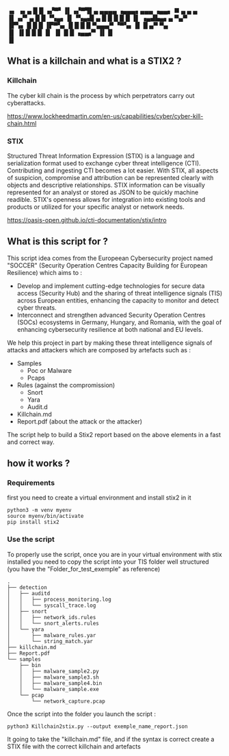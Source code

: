 

▗▖ ▗▖▄ █ █ ▗▞▀▘▐▌▗▞▀▜▌▄ ▄▄▄▄      ▗▄▄▄▖▄▄▄       ▗▄▄▖ ■  ▄ ▄   ▄     
▐▌▗▞▘▄ █ █ ▝▚▄▖▐▌▝▚▄▟▌▄ █   █       █ █   █     ▐▌ ▗▄▟▙▄▖▄  ▀▄▀      
▐▛▚▖ █ █ █     ▐▛▀▚▖  █ █   █       █ ▀▄▄▄▀      ▝▀▚▖▐▌  █ ▄▀ ▀▄     
▐▌ ▐▌█ █ █     ▐▌ ▐▌  █             █           ▗▄▄▞▘▐▌  █           
                                                     ▐▌              
                                                                    
                                                                     
## What is a killchain and what is a STIX2 ? 

### Killchain

The cyber kill chain is the process by which perpetrators carry out cyberattacks.

https://www.lockheedmartin.com/en-us/capabilities/cyber/cyber-kill-chain.html

### STIX

Structured Threat Information Expression (STIX) is a language and serialization format used to exchange cyber threat intelligence (CTI).
Contributing and ingesting CTI becomes a lot easier. With STIX, all aspects of suspicion, compromise and attribution can be represented clearly with objects and descriptive relationships. STIX information can be visually represented for an analyst or stored as JSON to be quickly machine readible. STIX's openness allows for integration into existing tools and products or utilized for your specific analyst or network needs.

https://oasis-open.github.io/cti-documentation/stix/intro

## What is this script for ? 

This script idea comes from the Europeean Cybersecurity project named "SOCCER" (Security Operation Centres Capacity Building for European Resilience) which aims to :

- Develop and implement cutting-edge technologies for secure data access (Security Hub) and the sharing of threat intelligence signals (TIS) across European entities, enhancing the capacity to monitor and detect cyber threats.
- Interconnect and strengthen advanced Security Operation Centres (SOCs) ecosystems in Germany, Hungary, and Romania, with the goal of enhancing cybersecurity resilience at both national and EU levels.

We help this project in part by making these threat intelligence signals of attacks and attackers which are composed by artefacts such as :

- Samples
    - Poc or Malware
    - Pcaps
-  Rules (against the compromission)
    - Snort
    - Yara
    - Audit.d
- Killchain.md 
- Report.pdf (about the attack or the attacker)

The script help to build a Stix2 report based on the above elements in a fast and correct way.

## how it works ? 

### Requirements 

first you need to create a virtual environment 
and install stix2 in it 

```
python3 -m venv myenv
source myenv/bin/activate
pip install stix2 
```

### Use the script 

To properly use the script, once you are in your virtual environment with stix installed you need to copy the script into your TIS folder well structured (you have the "Folder_for_test_exemple" as reference)


```
.
├── detection
│   ├── auditd
│   │   ├── process_monitoring.log
│   │   └── syscall_trace.log
│   ├── snort
│   │   ├── network_ids.rules
│   │   └── snort_alerts.rules
│   └── yara
│       ├── malware_rules.yar
│       └── string_match.yar
├── killchain.md
├── Report.pdf
└── samples
    ├── bin
    │   ├── malware_sample2.py
    │   ├── malware_sample3.sh
    │   ├── malware_sample4.bin
    │   └── malware_sample.exe
    └── pcap
        └── network_capture.pcap
```


Once the script into the folder you launch the script :

```
python3 Killchain2stix.py --output exemple_name_report.json 
```


It going to take the "killchain.md" file, and if the syntax is correct create a STIX file with the correct killchain and artefacts
